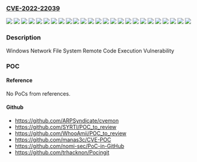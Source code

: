 ### [CVE-2022-22039](https://cve.mitre.org/cgi-bin/cvename.cgi?name=CVE-2022-22039)
![](https://img.shields.io/static/v1?label=Product&message=Windows%20Server%202008%20%20Service%20Pack%202&color=blue)
![](https://img.shields.io/static/v1?label=Product&message=Windows%20Server%202008%20R2%20Service%20Pack%201%20(Server%20Core%20installation)&color=blue)
![](https://img.shields.io/static/v1?label=Product&message=Windows%20Server%202008%20R2%20Service%20Pack%201&color=blue)
![](https://img.shields.io/static/v1?label=Product&message=Windows%20Server%202008%20Service%20Pack%202%20(Server%20Core%20installation)&color=blue)
![](https://img.shields.io/static/v1?label=Product&message=Windows%20Server%202008%20Service%20Pack%202&color=blue)
![](https://img.shields.io/static/v1?label=Product&message=Windows%20Server%202012%20(Server%20Core%20installation)&color=blue)
![](https://img.shields.io/static/v1?label=Product&message=Windows%20Server%202012%20R2%20(Server%20Core%20installation)&color=blue)
![](https://img.shields.io/static/v1?label=Product&message=Windows%20Server%202012%20R2&color=blue)
![](https://img.shields.io/static/v1?label=Product&message=Windows%20Server%202012&color=blue)
![](https://img.shields.io/static/v1?label=Product&message=Windows%20Server%202016%20(Server%20Core%20installation)&color=blue)
![](https://img.shields.io/static/v1?label=Product&message=Windows%20Server%202016&color=blue)
![](https://img.shields.io/static/v1?label=Product&message=Windows%20Server%202019%20(Server%20Core%20installation)&color=blue)
![](https://img.shields.io/static/v1?label=Product&message=Windows%20Server%202019&color=blue)
![](https://img.shields.io/static/v1?label=Product&message=Windows%20Server%202022&color=blue)
![](https://img.shields.io/static/v1?label=Product&message=Windows%20Server%20version%2020H2&color=blue)
![](https://img.shields.io/static/v1?label=Version&message=10.0.0%3C%2010.0.14393.5246%20&color=brighgreen)
![](https://img.shields.io/static/v1?label=Version&message=10.0.0%3C%2010.0.17763.3165%20&color=brighgreen)
![](https://img.shields.io/static/v1?label=Version&message=10.0.0%3C%2010.0.19042.1826%20&color=brighgreen)
![](https://img.shields.io/static/v1?label=Version&message=10.0.0%3C%2010.0.20348.825%20&color=brighgreen)
![](https://img.shields.io/static/v1?label=Version&message=6.0.0%3C%206.0.6003.21569%20&color=brighgreen)
![](https://img.shields.io/static/v1?label=Version&message=6.0.0%3C%206.1.7601.26022%20&color=brighgreen)
![](https://img.shields.io/static/v1?label=Version&message=6.1.0%3C%206.1.7601.26022%20&color=brighgreen)
![](https://img.shields.io/static/v1?label=Version&message=6.2.0%3C%206.2.9200.23771%20&color=brighgreen)
![](https://img.shields.io/static/v1?label=Version&message=6.3.0%3C%206.3.9600.20478%20&color=brighgreen)
![](https://img.shields.io/static/v1?label=Vulnerability&message=Remote%20Code%20Execution&color=brighgreen)

### Description

Windows Network File System Remote Code Execution Vulnerability

### POC

#### Reference
No PoCs from references.

#### Github
- https://github.com/ARPSyndicate/cvemon
- https://github.com/SYRTI/POC_to_review
- https://github.com/WhooAmii/POC_to_review
- https://github.com/manas3c/CVE-POC
- https://github.com/nomi-sec/PoC-in-GitHub
- https://github.com/trhacknon/Pocingit

